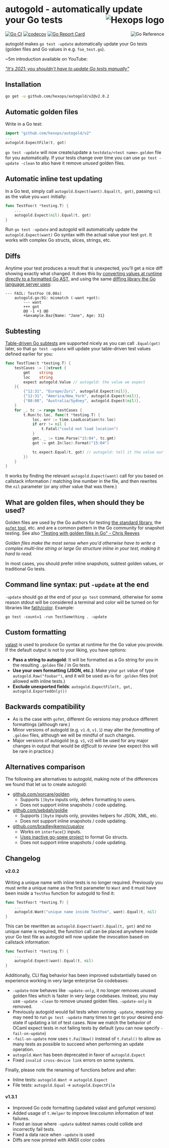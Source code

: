 # autogold - automatically update your Go tests <a href="https://hexops.com"><img align="right" alt="Hexops logo" src="https://raw.githubusercontent.com/hexops/media/master/readme.svg"></img></a>

<a href="https://pkg.go.dev/github.com/hexops/autogold"><img src="https://pkg.go.dev/badge/badge/github.com/hexops/autogold.svg" alt="Go Reference" align="right"></a>
  
[![Go CI](https://github.com/hexops/autogold/workflows/Go%20CI/badge.svg)](https://github.com/hexops/autogold/actions) [![codecov](https://codecov.io/gh/hexops/autogold/branch/main/graph/badge.svg)](https://codecov.io/gh/hexops/autogold) [![Go Report Card](https://goreportcard.com/badge/github.com/hexops/autogold)](https://goreportcard.com/report/github.com/hexops/autogold)

autogold makes `go test -update` automatically update your Go tests (golden files and Go values in e.g. `foo_test.go`).

~5m introduction available on YouTube:

[_"It's 2021: you shouldn't have to update Go tests manually"_](https://youtu.be/mvkIruEGRr4)

## Installation

```sh
go get -u github.com/hexops/autogold/v2@v2.0.2
```

## Automatic golden files

Write in a Go test:

```Go
import "github.com/hexops/autogold/v2"
...
autogold.ExpectFile(t, got)
```

`go test -update` will now create/update a `testdata/<test name>.golden` file for you automatically. If your tests change over time you can use `go test -update -clean` to also have it remove _unused_ golden files.

## Automatic inline test updating

In a Go test, simply call `autogold.Expect(want).Equal(t, got)`, passing `nil` as the value you `want` initially:

```Go
func TestFoo(t *testing.T) {
	...
	autogold.Expect(nil).Equal(t, got)
}
```

Run `go test -update` and autogold will automatically update the `autogold.Expect(want)` Go syntax with the actual value your test `got`. It works with complex Go structs, slices, strings, etc.

## Diffs

Anytime your test produces a result that is unexpected, you'll get a nice diff showing exactly what changed. It does this by [converting values at runtime directly to a formatted Go AST](https://github.com/hexops/valast), and using the same [diffing library the Go language server uses](https://github.com/hexops/gotextdiff):

```
--- FAIL: TestFoo (0.08s)
    autogold.go:91: mismatch (-want +got):
        --- want
        +++ got
        @@ -1 +1 @@
        +&example.Baz{Name: "Jane", Age: 31}
```

## Subtesting

[Table-driven Go subtests](https://blog.golang.org/subtests) are supported nicely as you can call `.Equal(got)` later, so that `go test -update` will update your table-driven test values defined earlier for you:

```Go
func TestTime(t *testing.T) {
	testCases := []struct {
		gmt    string
		loc    string
		expect autogold.Value // autogold: the value we expect
	}{
		{"12:31", "Europe/Zuri", autogold.Expect(nil)},
		{"12:31", "America/New_York", autogold.Expect(nil)},
		{"08:08", "Australia/Sydney", autogold.Expect(nil)},
	}
	for _, tc := range testCases {
		t.Run(tc.loc, func(t *testing.T) {
			loc, err := time.LoadLocation(tc.loc)
			if err != nil {
				t.Fatal("could not load location")
			}
			gmt, _ := time.Parse("15:04", tc.gmt)
			got := gmt.In(loc).Format("15:04")

			tc.expect.Equal(t, got) // autogold: tell it the value our test produced
		})
	}
}
```

It works by finding the relevant `autogold.Expect(want)` call for you based on callstack information / matching line number in the file, and then rewrites the `nil` parameter (or any other value that was there.)

## What are golden files, when should they be used?

Golden files are used by the Go authors for testing [the standard library](https://golang.org/src/go/doc/doc_test.go), the [`gofmt` tool](https://github.com/golang/go/blob/master/src/cmd/gofmt/gofmt_test.go#L124-L130), etc. and are a common pattern in the Go community for snapshot testing. See also ["Testing with golden files in Go" - Chris Reeves](https://medium.com/soon-london/testing-with-golden-files-in-go-7fccc71c43d3)

_Golden files make the most sense when you'd otherwise have to write a complex multi-line string or large Go structure inline in your test, making it hard to read._

In most cases, you should prefer inline snapshots, subtest golden values, or traditional Go tests.

## Command line syntax: put `-update` at the end

`-update` should go at the end of your `go test` command, otherwise for some reason stdout will be considered a terminal and color will be turned on for libraries like [fatih/color](https://github.com/fatih/color). Example:

```
go test -count=1 -run TestSomething . -update
```

## Custom formatting

[valast](https://github.com/hexops/valast) is used to produce Go syntax at runtime for the Go value you provide. If the default output is not to your liking, you have options:

- **Pass a string to autogold**: It will be formatted as a Go string for you in the resulting `.golden` file / in Go tests.
- **Use your own formatting (JSON, etc.)**: Make your `got` value of type `autogold.Raw("foobar")`, and it will be used as-is for `.golden` files (not allowed with inline tests.)
- **Exclude unexported fields**: `autogold.ExpectFile(t, got, autogold.ExportedOnly())`

## Backwards compatibility

- As is the case with `gofmt`, different Go versions may produce different formattings (although rare.)
- Minor versions of autogold (e.g. `v1.0`, `v1.1`) may alter the _formatting_ of `.golden` files, although we will be mindful of such changes.
- Major versions of autogold (e.g. `v1`, `v2`) will be used for any major changes in output that would be _difficult to review_ (we expect this will be rare in practice.)

## Alternatives comparison

The following are alternatives to autogold, making note of the differences we found that let us to create autogold:

- [github.com/xorcare/golden](https://pkg.go.dev/github.com/xorcare/golden)
    - Supports `[]byte` inputs only, defers formatting to users.
    - Does not support inline snapshots / code updating.
- [github.com/sebdah/goldie](https://pkg.go.dev/github.com/sebdah/goldie/v2)
    - Supports `[]byte` inputs only, provides helpers for JSON, XML, etc.
    - Does not support inline snapshots / code updating.
- [github.com/bradleyjkemp/cupaloy](https://pkg.go.dev/github.com/bradleyjkemp/cupaloy/v2)
    - Works on `interface{}` inputs.
    - [Uses inactive go-spew project](https://github.com/davecgh/go-spew/issues/128) to format Go structs.
    - Does not support inline snapshots / code updating.

## Changelog

#### v2.0.2

Writing a unique name with inline tests is no longer required. Previously you must write a unique name as the first parameter to `Want` and it must have been inside a `TestFoo` function for autogold to find it:

```go
func TestFoo(t *testing.T) {
	...
	autogold.Want("unique name inside TestFoo", want).Equal(t, nil)
}
```

This can be rewritten as `autogold.Expect(want).Equal(t, got)` and no unique name is required, the function call can be placed anywhere inside your Go test file as autogold will now update the invocation based on callstack information:

```go
func TestFoo(t *testing.T) {
	...
	autogold.Expect(want).Equal(t, nil)
}
```

Additionally, CLI flag behavior has been improved substantially based on experience working in very large enterprise Go codebases:

* `-update` now behaves like `-update-only`, it no longer removes unused golden files which is faster in very large codebases. Instead, you may use `-update -clean` to remove unused golden files. `-update-only` is removed.
* Previously autogold would fail tests when running `-update`, meaning you may need to run `go test -update` many times to get to your desired end-state if updating a lot of test cases. Now we match the behavior of OCaml expect tests in not failing tests by default (you can now specify `-fail-on-update`)
* `-fail-on-update` now uses `t.FailNow()` instead of `t.Fatal()` to allow as many tests as possible to succeed when performing an update operation.
* `autogold.Want` has been deprecated in favor of `autogold.Expect`
* Fixed `invalid cross-device link` errors on some systems.

Finally, please note the renaming of functions before and after:

* Inline tests: `autogold.Want` -> `autogold.Expect`
* File tests: `autogold.Equal` -> `autogold.ExpectFile`

#### v1.3.1

* Improved Go code formatting (updated valast and gofumpt versions)
* Added usage of `t.Helper` to improve line:column information of test failures. 
* Fixed an issue where `-update` subtest names could collide and incorrectly fail tests.
* Fixed a data race when `-update` is used
* Diffs are now printed with ANSII color codes
